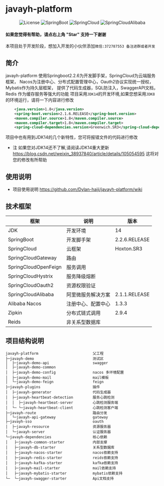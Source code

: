 #  javayh-platform

<p align="center">
  <img src='https://img.shields.io/badge/license-Apache%202-borightgreen' alt='License'/>
  <img src="https://img.shields.io/badge/Spring%20Boot-2.2.6.RELEASE-borightgreen" alt="SpringBoot"/>
  <img src="https://img.shields.io/badge/Spring%20Cloud-Hoxton.SR3-borightgreen" alt="SpringCloud"/>
  <img src="https://img.shields.io/badge/Spring%20Cloud%20Alibaba-2.1.1.RELEASE-borightgreen" alt="SpringCloudAlibaba"/>
</p>

#### 如果您觉得有帮助，请点右上角 "Star" 支持一下谢谢
本项目处于开发阶段，想加入开发的小伙伴添加`微信:372787553 备注进群或者开发`

## 简介
javayh-platform 使用Springboot2.2.6为开发脚手架，SpringCloud为云端服务框架，
Nacos为注册中心、分布式配置管理中心，Oauth2协议实现统一授权，Mybatis作为持久层框架，
提供了代码生成器，SQL防注入，SwaggerAPI文档，Redis 作为缓存服务等强大的功能 
项目采用`JDK14`的开发环境,如果您想采用`JDK8`的环境运行，请将一下内容进行修改

```xml
    <java.version>1.8</java.version>
    <spring-boot.version>2.1.6.RELEASE</spring-boot.version>
    <maven.compiler.source>1.8</maven.compiler.source>
    <maven.compiler.target>1.8</maven.compiler.target>
    <spring-cloud-dependencies.version>Greenwich.SR3</spring-cloud-dependencies.version>
```
项目中也有用到JDK14的几个新特性，您可将报错文件的代码进行修改

- 注
如果您对JDK14还不了解,请阅读JDK14重大更新 https://blog.csdn.net/weixin_38937840/article/details/105054595 这将对您的修改有所帮助
## 使用说明
- 项目使用说明 https://github.com/Dylan-haiji/javayh-platform/wiki
## 技术框架

| 框架                   | 说明        | 版本               |
|----------------------|-----------|------------------|
| JDK          | 开发环境     | 14         |
| SpringBoot           | 开发脚手架     | 2.2.6.RELEASE          |
| SpringCloud          | 云框架       | Hoxton.SR3   |
| SpringCloudGateway   | 路由        |                  |
| SpringCloudOpenFeign | 服务调用      |                  |
| SpringCloudHystrix   | 服务降级熔断    |                  |
| SpringCloudOauth2    | 资源权限验证    |                  |
| SpringCloudAlibaba   | 阿里微服务解决方案 | 2\.1\.1\.RELEASE |
| Alibaba  Nacos       | 注册中心、配置中心 | 1\.3\.3          |
| Zipkin               | 分布式链式调用   | 2\.9\.4          |
| Reids                | 非关系型数据库        |                  |

## 项目结构说明

```
javayh-platform                         父工程
├─javayh-demo                           测试区
│  ├─javayh-demo-api                    swagger
│  ├─javayh-demo-common         
│  ├─javayh-demo-config                 nacos 多环境配置
│  ├─javayh-demo-mail                   mail模板
│  └─javayh-demo-feign                  feign
├─javayh-plugins                        插件
│  ├─javayh-generator                   代码生成器
│  ├─javayh-heartbeat-detection         服务心跳检测
│  │  ├─javayh-heartbeat-server         心跳检测服务端
│  └─ └─javayh-heartbeat-client         心跳检测客户端
├─javayh-route                          路由分发
│  └─javayh-api-gateway                 gateway
├─javayh-sso                            oauth
│  ├─javayh-resource                    资源服务器
│  └─javayh-server                      认证服务器
└─javayh-dependencies                   核心依赖
│   ├─javayh-common-starter             内部支撑
│   ├─javayh-db-starter                 关系型数据库
│   ├─javayh-nacos-starter              nacos依赖支持
│   ├─javayh-redis-starter              reids依赖支持
│   ├─javayh-kafka-starter              kafka依赖支持
│   ├─javayh-mail-starter               mail依赖支持
│   ├─javayh-mybatis-starter            mybatis依赖支持
└─  └─javayh-swagger-starter            Api文档支持
```
